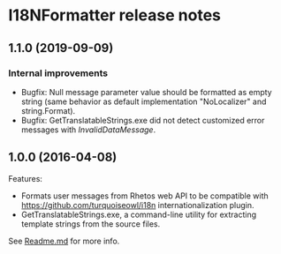 # I18NFormatter release notes

## 1.1.0 (2019-09-09)

### Internal improvements

* Bugfix: Null message parameter value should be formatted as empty string
  (same behavior as default implementation "NoLocalizer" and string.Format).
* Bugfix: GetTranslatableStrings.exe did not detect customized error messages with *InvalidDataMessage*.

## 1.0.0 (2016-04-08)

Features:

* Formats user messages from Rhetos web API to be compatible with <https://github.com/turquoiseowl/i18n> internationalization plugin.
* GetTranslatableStrings.exe, a command-line utility for extracting template strings from the source files.

See [Readme.md](Readme.md) for more info.

